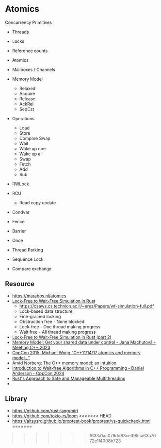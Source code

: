 # Atomics

Concurrency Primitives

- Threads
- Locks
- Reference counts
- Atomics
- Mailboxes / Channels

- Memory Model
    - Relaxed
    - Acquire
    - Release
    - AckRel
    - SeqCst

- Operations
    - Load
    - Store
    - Compare Swap
    - Wait
    - Wake up one
    - Wake up all
    - Swap
    - Fetch
    - Add
    - Sub 

- RWLock
- RCU
    - Read copy update
- Condvar
- Fence
- Barrier
- Once
- Thread Parking
- Sequence Lock
- Compare exchange
 
      
## Resource
- https://marabos.nl/atomics 
- [Lock-Free to Wait-Free Simulation in Rust](https://www.youtube.com/watch?v=Bw8-vvtA-E8)
    - https://csaws.cs.technion.ac.il/~erez/Papers/wf-simulation-full.pdf
    - Lock-based data structure
    - Fine-grained locking
    - Obstruction free - None blocked
    - Lock-free - One thread making progress
    - Wait free - All thread making progress
- [Lock-Free to Wait-Free Simulation in Rust (part 2)](https://www.youtube.com/watch?v=tNzCj8691LE)
- [Memory Model: Get your shared data under control - Jana Machutová - Meeting C++ 2023](https://www.youtube.com/watch?v=L5RCGDAan2Y)
- [CppCon 2015: Michael Wong “C++11/14/17 atomics and memory model..."](https://www.youtube.com/watch?v=DS2m7T6NKZQ)
- [Arvid Norberg: The C++ memory model: an intuition](https://www.youtube.com/watch?v=OyNG4qiWnmU)
- [Introduction to Wait-free Algorithms in C++ Programming - Daniel Anderson - CppCon 2024](https://youtu.be/kPh8pod0-gk)
- [Rust's Approach to Safe and Manageable Multithreading](https://www.youtube.com/watch?v=THgY-sRthOY&list=PLADD_vxzPcZDtlNjthxaZzAzvUUC5t8Vn)
- 


## Library
- https://github.com/rust-lang/miri
- https://github.com/tokio-rs/loom
<<<<<<< HEAD
- https://altsysrq.github.io/proptest-book/proptest/vs-quickcheck.html
=======
>>>>>>> f633a1ac079dd83ce395ca63a7672e1f4008b723
